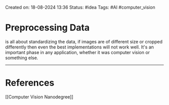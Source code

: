 Created on: 18-08-2024 13:36
Status: #idea
Tags: #AI #computer_vision 
# Preprocessing Data
is all about standardizing the data, if images are of different size or cropped differently then even the best implementations will not work well. It's an important phase in any  application, whether it was computer vision or something else.


-----------------
# References
[[Computer Vision Nanodegree]]
